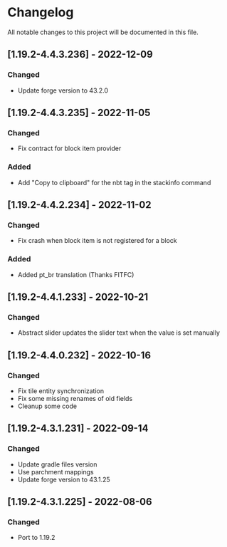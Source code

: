 # Changelog
All notable changes to this project will be documented in this file.

## [1.19.2-4.4.3.236] - 2022-12-09
### Changed
 - Update forge version to 43.2.0

## [1.19.2-4.4.3.235] - 2022-11-05
### Changed
 - Fix contract for block item provider

### Added
 - Add "Copy to clipboard" for the nbt tag in the stackinfo command

## [1.19.2-4.4.2.234] - 2022-11-02
### Changed
 - Fix crash when block item is not registered for a block

### Added
 - Added pt_br translation (Thanks FITFC)

## [1.19.2-4.4.1.233] - 2022-10-21
### Changed
 - Abstract slider updates the slider text when the value is set manually

## [1.19.2-4.4.0.232] - 2022-10-16
### Changed
 - Fix tile entity synchronization
 - Fix some missing renames of old fields
 - Cleanup some code

## [1.19.2-4.3.1.231] - 2022-09-14
### Changed
 - Update gradle files version
 - Use parchment mappings
 - Update forge version to 43.1.25

## [1.19.2-4.3.1.225] - 2022-08-06
### Changed
 - Port to 1.19.2